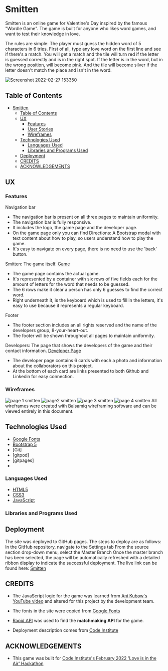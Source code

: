 # Smitten

Smitten is an online game for Valentine's Day inspired by the famous "Wordle Game". The game is built for anyone who likes word games, and want to test their knowledge in love.

The rules are simple: The player must guess the hidden word of 5 characters in 6 tries. First of all, type any love word on the first line and see if there's a match. You will get a match and the tile will turn red if the letter is guessed correctly and is in the right spot. If the letter is in the word, but in the wrong position, will become pink.  And the tile will become silver if the letter doesn't match the place and isn't in the word.

![Screenshot 2022-02-27 153350](https://user-images.githubusercontent.com/95313496/155888973-51f761de-c3d8-45b2-90ad-8be4d5be0ee8.jpg)


## Table of Contents

- [Smitten](#smitten)
  - [Table of Contents](#table-of-contents)
  - [UX](#ux)
    - [Features](#features)
    - [User Stories](#user-stories)
    - [Wireframes](#wireframes)
  - [Technologies Used](#technologies-used)
    - [Languages Used](#languages-used)
    - [Libraries and Programs Used](#libraries-and-programs-used)
  - [Deployment](#deployment)  
  - [CREDITS](#credits)
  - [ACKNOWLEDGEMENTS](#acknowledgements)
 

## UX

### Features

Navigation bar
- The navigation bar is present on all three pages to maintain uniformity.
- The navigation bar is fully responsive. 
- It includes the logo, the game page and the developer page. 
- On the game page only you can find Directions: A Bootstrap modal with text content about how to play, so users understand how   to play the game.
- It's easy to navigate on every page, there is no need to use the 'back' button. 

Smitten: The game itself. [Game](https://alissatroiano.github.io/8-your-heart-out/)
- The game page contains the actual game. 
- It's represented by a container with six rows of five fields each for the amount
  of letters for the word that needs to be guessed. 
- The 6 rows make it clear a person has only 6 guesses to find the correct word.
- Right underneath it, is the keyboard which is used to fill in the letters, it's easy to use because it represents a regular keyboard.

Footer
- The footer section includes an all rights reserved and the name of the developers group, 8-your-heart-out. 
- The footer will be shown throughout all pages to maintain uniformity. 

Developers: The page that shows the developers of the game and their contact information. [Developer Page](https://alissatroiano.github.io/8-your-heart-out/developer-page.html)
- The developer page contains 6 cards with each a photo and information about the collaborators on this project.
- At the bottom of each card are links presented to both Github and Linkedin for easy connection. 

### Wireframes
![page 1 smitten](https://user-images.githubusercontent.com/95313496/155887954-bdab7e8e-5f10-4590-b0d0-8ac2d226dbf8.jpg)
![page2 smitten](https://user-images.githubusercontent.com/95313496/155887970-e389c4d2-d79c-4535-b40e-6bc74ce80b47.jpg)
![page 3 smitten](https://user-images.githubusercontent.com/95313496/155887976-252b5596-04db-4d42-8c01-ed02d46c4fd1.jpg)
![page 4 smitten](https://user-images.githubusercontent.com/95313496/155887980-cff7d907-51cb-42b8-8457-07b4303c5558.jpg)
All wireframes were created with Balsamiq wireframing software and can be viewed entirely in this document.

## Technologies Used

- [Google Fonts](https://fonts.google.com/)
- [Bootstrap 5](https://getbootstrap.com/docs/5.1/)
- [Git]
- [gitpod]
- [gitpages]
- 
### Languages Used

- [HTML5](https://developer.mozilla.org/en-US/docs/Glossary/HTML5)
- [CSS3](https://developer.mozilla.org/en-US/docs/Web/CSS)
- [JavaScript](https://developer.mozilla.org/en-US/docs/Web/JavaScript)

### Libraries and Programs Used

## Deployment
The site was deployed to GitHub pages. The steps to deploy are as follows:
In the GitHub repository, navigate to the Settings tab
From the source section drop-down menu, select the Master Branch
Once the master branch has been selected, the page will be automatically refreshed with a detailed ribbon display to indicate the successful deployment.
The live link can be found here: [Smitten](https://alissatroiano.github.io/8-your-heart-out/index.html)

## CREDITS

- The JavaScript logic for the game was learned from [Ani Kubow's YouTube video](https://www.youtube.com/watch?v=mpby4HiElek) and altered for this project by the development team.

- The fonts in the site were copied from [Google Fonts](https://fonts.google.com/)
  
- [Rapid API](https://rapidapi.com/) was used to find the **matchmaking API** for the game.

- Deployment description comes from [Code Institute](https://github.com/Code-Institute-Solutions/readme-template)

## ACKNOWLEDGEMENTS

- This game was built for [Code Institute's February 2022 'Love is in the Air' Hackathon](https://hackathon.codeinstitute.net/hackathon/public/17/)
